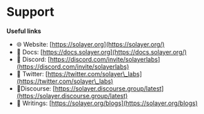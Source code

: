 # Support

**Useful links**

* 🌐 Website: [https://solayer.org](https://solayer.org/)
* 📄 Docs: [https://docs.solayer.org](https://docs.solayer.org/)
* 💬 Discord: [https://discord.com/invite/solayerlabs](https://discord.com/invite/solayerlabs)
* 💬 Twitter: [https://twitter.com/solayer\_labs](https://twitter.com/solayer\_labs)
* 💬Discourse: [https://solayer.discourse.group/latest](https://solayer.discourse.group/latest)
* 📝 Writings: [https://solayer.org/blogs](https://solayer.org/blogs)
